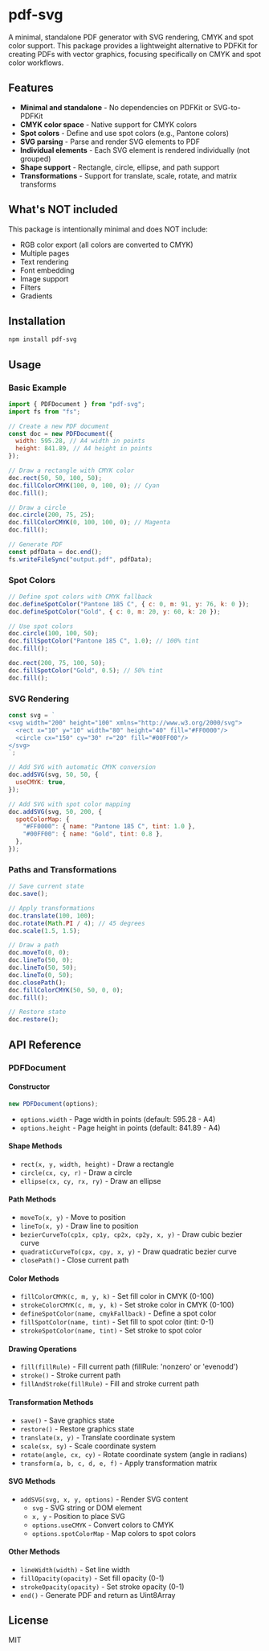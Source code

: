 # pdf-svg

A minimal, standalone PDF generator with SVG rendering, CMYK and spot color support. This package provides a lightweight alternative to PDFKit for creating PDFs with vector graphics, focusing specifically on CMYK and spot color workflows.

## Features

- **Minimal and standalone** - No dependencies on PDFKit or SVG-to-PDFKit
- **CMYK color space** - Native support for CMYK colors
- **Spot colors** - Define and use spot colors (e.g., Pantone colors)
- **SVG parsing** - Parse and render SVG elements to PDF
- **Individual elements** - Each SVG element is rendered individually (not grouped)
- **Shape support** - Rectangle, circle, ellipse, and path support
- **Transformations** - Support for translate, scale, rotate, and matrix transforms

## What's NOT included

This package is intentionally minimal and does NOT include:

- RGB color export (all colors are converted to CMYK)
- Multiple pages
- Text rendering
- Font embedding
- Image support
- Filters
- Gradients

## Installation

```bash
npm install pdf-svg
```

## Usage

### Basic Example

```javascript
import { PDFDocument } from "pdf-svg";
import fs from "fs";

// Create a new PDF document
const doc = new PDFDocument({
  width: 595.28, // A4 width in points
  height: 841.89, // A4 height in points
});

// Draw a rectangle with CMYK color
doc.rect(50, 50, 100, 50);
doc.fillColorCMYK(100, 0, 100, 0); // Cyan
doc.fill();

// Draw a circle
doc.circle(200, 75, 25);
doc.fillColorCMYK(0, 100, 100, 0); // Magenta
doc.fill();

// Generate PDF
const pdfData = doc.end();
fs.writeFileSync("output.pdf", pdfData);
```

### Spot Colors

```javascript
// Define spot colors with CMYK fallback
doc.defineSpotColor("Pantone 185 C", { c: 0, m: 91, y: 76, k: 0 });
doc.defineSpotColor("Gold", { c: 0, m: 20, y: 60, k: 20 });

// Use spot colors
doc.circle(100, 100, 50);
doc.fillSpotColor("Pantone 185 C", 1.0); // 100% tint
doc.fill();

doc.rect(200, 75, 100, 50);
doc.fillSpotColor("Gold", 0.5); // 50% tint
doc.fill();
```

### SVG Rendering

```javascript
const svg = `
<svg width="200" height="100" xmlns="http://www.w3.org/2000/svg">
  <rect x="10" y="10" width="80" height="40" fill="#FF0000"/>
  <circle cx="150" cy="30" r="20" fill="#00FF00"/>
</svg>
`;

// Add SVG with automatic CMYK conversion
doc.addSVG(svg, 50, 50, {
  useCMYK: true,
});

// Add SVG with spot color mapping
doc.addSVG(svg, 50, 200, {
  spotColorMap: {
    "#FF0000": { name: "Pantone 185 C", tint: 1.0 },
    "#00FF00": { name: "Gold", tint: 0.8 },
  },
});
```

### Paths and Transformations

```javascript
// Save current state
doc.save();

// Apply transformations
doc.translate(100, 100);
doc.rotate(Math.PI / 4); // 45 degrees
doc.scale(1.5, 1.5);

// Draw a path
doc.moveTo(0, 0);
doc.lineTo(50, 0);
doc.lineTo(50, 50);
doc.lineTo(0, 50);
doc.closePath();
doc.fillColorCMYK(50, 50, 0, 0);
doc.fill();

// Restore state
doc.restore();
```

## API Reference

### PDFDocument

#### Constructor

```javascript
new PDFDocument(options);
```

- `options.width` - Page width in points (default: 595.28 - A4)
- `options.height` - Page height in points (default: 841.89 - A4)

#### Shape Methods

- `rect(x, y, width, height)` - Draw a rectangle
- `circle(cx, cy, r)` - Draw a circle
- `ellipse(cx, cy, rx, ry)` - Draw an ellipse

#### Path Methods

- `moveTo(x, y)` - Move to position
- `lineTo(x, y)` - Draw line to position
- `bezierCurveTo(cp1x, cp1y, cp2x, cp2y, x, y)` - Draw cubic bezier curve
- `quadraticCurveTo(cpx, cpy, x, y)` - Draw quadratic bezier curve
- `closePath()` - Close current path

#### Color Methods

- `fillColorCMYK(c, m, y, k)` - Set fill color in CMYK (0-100)
- `strokeColorCMYK(c, m, y, k)` - Set stroke color in CMYK (0-100)
- `defineSpotColor(name, cmykFallback)` - Define a spot color
- `fillSpotColor(name, tint)` - Set fill to spot color (tint: 0-1)
- `strokeSpotColor(name, tint)` - Set stroke to spot color

#### Drawing Operations

- `fill(fillRule)` - Fill current path (fillRule: 'nonzero' or 'evenodd')
- `stroke()` - Stroke current path
- `fillAndStroke(fillRule)` - Fill and stroke current path

#### Transformation Methods

- `save()` - Save graphics state
- `restore()` - Restore graphics state
- `translate(x, y)` - Translate coordinate system
- `scale(sx, sy)` - Scale coordinate system
- `rotate(angle, cx, cy)` - Rotate coordinate system (angle in radians)
- `transform(a, b, c, d, e, f)` - Apply transformation matrix

#### SVG Methods

- `addSVG(svg, x, y, options)` - Render SVG content
  - `svg` - SVG string or DOM element
  - `x, y` - Position to place SVG
  - `options.useCMYK` - Convert colors to CMYK
  - `options.spotColorMap` - Map colors to spot colors

#### Other Methods

- `lineWidth(width)` - Set line width
- `fillOpacity(opacity)` - Set fill opacity (0-1)
- `strokeOpacity(opacity)` - Set stroke opacity (0-1)
- `end()` - Generate PDF and return as Uint8Array

## License

MIT
